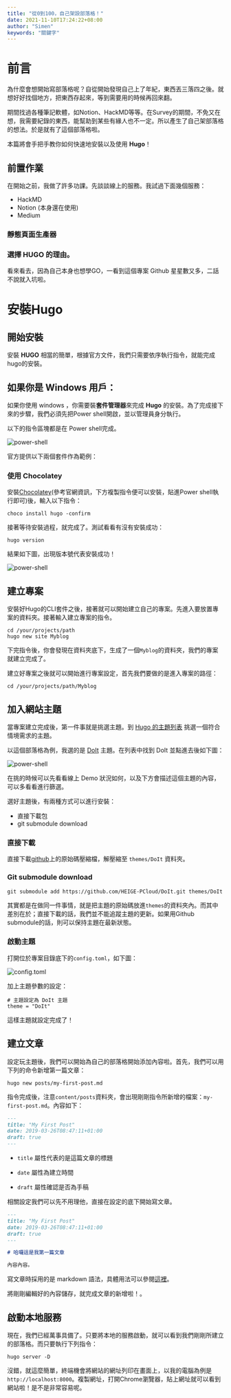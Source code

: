 ```yaml
---
title: "從0到100，自己架設部落格！"
date: 2021-11-10T17:24:22+08:00
author: "Simen"
keywords: "關鍵字"
---
```


# 前言

為什麼會想開始寫部落格呢？自從開始發現自己上了年紀，東西丟三落四之後。就想好好找個地方，把東西存起來，等到需要用的時候再回來翻。

期間找過各種筆記軟體，如Notion、HackMD等等。在Survey的期間，不免又在想，我需要紀錄的東西，能幫助到某些有緣人也不一定。所以產生了自己架部落格的想法。於是就有了這個部落格啦。

本篇將會手把手教你如何快速地安裝以及使用 **Hugo**！

## 前置作業

在開始之前，我做了許多功課。先談談線上的服務。我試過下面幾個服務：

- HackMD
- Notion (本身還在使用)
- Medium

<!-- Gastby.js Vue -->

### 靜態頁面生產器

### 選擇 HUGO 的理由。

看來看去，因為自己本身也想學GO，一看到這個專案 Github 星星數又多，二話不說就入坑啦。

# 安裝Hugo

## 開始安裝

安裝 **HUGO** 相當的簡單，根據官方文件，我們只需要依序執行指令，就能完成hugo的安裝。

## 如果你是 Windows 用戶：

如果你使用 windows ，你需要裝**套件管理器**來完成 **Hugo** 的安裝。為了完成接下來的步驟，我們必須先把Power shell開啟，並以管理員身分執行。

以下的指令區塊都是在 Power shell完成。

![power-shell](/images/hugo-tutorial-1/power-shell.png "搜尋Power Shell，以管理員身分執行")

官方提供以下兩個套件作為範例：

### 使用 Chocolatey

安裝[Chocolatey](https://chocolatey.org/)(參考官網資訊，下方複製指令便可以安裝，貼進Power shell執行即可)後，輸入以下指令：

```shell
choco install hugo -confirm
```

接著等待安裝過程，就完成了。測試看看有沒有安裝成功：


```shell
hugo version
```

結果如下圖，出現版本號代表安裝成功！

![power-shell](/images/hugo-tutorial-1/hugo-help.png "搜尋Power Shell，以管理員身分執行")

## 建立專案

安裝好Hugo的CLI套件之後，接著就可以開始建立自己的專案。先進入要放置專案的資料夾。接著輸入建立專案的指令。

```shell
cd /your/projects/path 
hugo new site Myblog
```

下完指令後，你會發現在資料夾底下，生成了一個`Myblog`的資料夾，我們的專案就建立完成了。

建立好專案之後就可以開始進行專案設定，首先我們要做的是進入專案的路徑：

```shell
cd /your/projects/path/Myblog
```

## 加入網站主題

當專案建立完成後，第一件事就是挑選主題。到 [Hugo 的主題列表](https://themes.gohugo.io/) 挑選一個符合情境需求的主題。

以這個部落格為例，我選的是 [DoIt](https://themes.gohugo.io/themes/doit/) 主題。在列表中找到 DoIt 並點進去後如下圖：

![power-shell](/images/hugo-tutorial-1/themes-banner.png "主題 DoIt 頁面")

在挑的時候可以先看看線上 Demo 狀況如何，以及下方會描述這個主題的內容，可以多看看進行篩選。

選好主題後，有兩種方式可以進行安裝：

- 直接下載包
- git submodule download
### 直接下載

直接下載[github](https://github.com/HEIGE-PCloud/DoIt.git)上的原始碼壓縮檔，解壓縮至 `themes/DoIt` 資料夾。

### Git submodule download

```shell
git submodule add https://github.com/HEIGE-PCloud/DoIt.git themes/DoIt
```

其實都是在做同一件事情，就是把主題的原始碼放進`themes`的資料夾內。而其中差別在於；直接下載的話，我們並不能追蹤主題的更新。如果用Github submodule的話，則可以保持主題在最新狀態。

### 啟動主題

打開位於專案目錄底下的`config.toml`，如下圖：

![config.toml](/images/hugo-tutorial-1/config.toml.png "基本設定")

加上主題參數的設定：

```env
# 主題設定為 DoIt 主題
theme = "DoIt"
```

這樣主題就設定完成了！

## 建立文章

設定玩主題後，我們可以開始為自己的部落格開始添加內容啦。首先，我們可以用下列的命令新增第一篇文章：

```shell
hugo new posts/my-first-post.md
```

指令完成後，注意`content/posts`資料夾，會出現剛剛指令所新增的檔案：`my-first-post.md`。內容如下：

```markdown
---
title: "My First Post"
date: 2019-03-26T08:47:11+01:00
draft: true
---
```

- `title` 屬性代表的是這篇文章的標題

- `date` 屬性為建立時間

- `draft` 屬性確認是否為手稿

相關設定我們可以先不用理他，直接在設定的底下開始寫文章。

```markdown
---
title: "My First Post"
date: 2019-03-26T08:47:11+01:00
draft: true
---

# 哈囉這是我第一篇文章

內容內容。
```

寫文章時採用的是 markdown 語法，具體用法可以參閱[這裡](https://markdown.tw/)。

將剛剛編輯好的內容儲存，就完成文章的新增啦！。

## 啟動本地服務

現在，我們已經萬事具備了。只要將本地的服務啟動，就可以看到我們剛剛所建立的部落格。而只要執行下列指令：

```shell
hugo server -D
```

沒錯，就這麼簡單，終端機會將網站的網址列印在畫面上，以我的電腦為例是`http://localhost:8000`。複製網址，打開Chrome瀏覽器，貼上網址就可以看到網站啦！是不是非常容易呢。